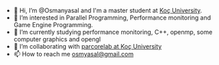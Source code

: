- 👋 Hi, I’m @Osmanyasal and I'm a master student at [Koç University](https://www.ku.edu.tr/).
- 👀 I’m interested in Parallel Programming, Performance monitoring and Game Engine Programming.
- 🌱 I’m currently studying performance monitoring, C++, openmp, some computer graphics and opengl
- 💞️ I’m collaborating with [parcorelab at Koç University](https://parcorelab.ku.edu.tr/)
- 📫 How to reach me osmyasal@gmail.com

<!---
Osmanyasal/Osmanyasal is a ✨ special ✨ repository because its `README.md` (this file) appears on your GitHub profile.
You can click the Preview link to take a look at your changes.
--->
